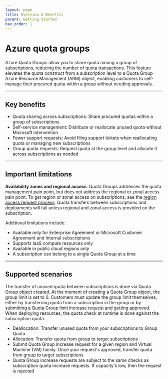 ```yaml
---
layout: page
title: Overview & Benefits
parent: Getting Started
nav_order: 1
---
```


# Azure quota groups

Azure Quota Groups allow you to share quota among a group of subscriptions, reducing the number of quota transactions. This feature elevates the quota construct from a subscription level to a Quota Group Azure Resource Management (ARM) object, enabling customers to self-manage their procured quota within a group without needing approvals.

---

## Key benefits

- Quota sharing across subscriptions: Share procured quotas within a group of subscriptions
- Self-service management: Distribute or reallocate unused quota without Microsoft intervention
- Fewer support requests: Avoid filing support tickets when reallocating quota or managing new subscriptions
- Group quota requests: Request quota at the group level and allocate it across subscriptions as needed

---

## Important limitations

**Availability zones and regional access**: Quota Groups addresses the quota management pain point, but does not address the regional or zonal access pain point. To get region or zonal access on subscriptions, see the [region access request process](11-region-access-requests.md). Quota transfers between subscriptions and deployments will fail unless regional and zonal access is provided on the subscription.

Additional limitations include:
- Available only for Enterprise Agreement or Microsoft Customer Agreement and Internal subscriptions
- Supports IaaS compute resources only
- Available in public cloud regions only
- A subscription can belong to a single Quota Group at a time

---

## Supported scenarios

The transfer of unused quota between subscriptions is done via Quota Group object created. At the moment of creating a Quota Group object, the group limit is set to 0. Customers must update the group limit themselves, either by transferring quota from a subscription in the group or by submitting a Quota Group limit increase request and getting approved. When deploying resources, the quota check at runtime is done against the subscription quota.

- Deallocation: Transfer unused quota from your subscriptions to Group Quota
- Allocation: Transfer quota from group to target subscriptions
- Submit Quota Group increase request for a given region and Virtual Machine (VM) family. Once your request's approved, transfer quota from group to target subscriptions
- Quota Group increase requests are subject to the same checks as subscription quota increase requests. If capacity's low, then the request is rejected
